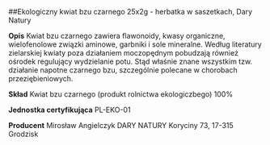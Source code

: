 ##Ekologiczny kwiat bzu czarnego 25x2g - herbatka w saszetkach, Dary Natury

**Opis** Kwiat bzu czarnego zawiera flawonoidy, kwasy organiczne, wielofenolowe związki aminowe, garbniki i sole mineralne. Według literatury zielarskiej kwiaty poza działaniem moczopędnym pobudzają również ośrodek regulujący wydzielanie potu. Stąd właśnie znane wszystkim tzw. działanie napotne czarnego bzu, szczególnie polecane w chorobach przeziębieniowych.

**Skład** Kwiat bzu czarnego (produkt rolnictwa ekologiczbego) 100%

**Jednostka certyfikująca** PL-EKO-01

**Producent** Mirosław Angielczyk DARY NATURY
Koryciny 73, 17-315 Grodzisk

